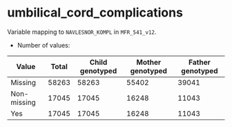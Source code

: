 # umbilical_cord_complications
Variable mapping to `NAVLESNOR_KOMPL` in `MFR_541_v12`.
- Number of values:

| Value | Total | Child genotyped | Mother genotyped | Father genotyped |
| ----- | ----- | --------------- | ---------------- | ---------------- |
| Missing | 58263 | 58263 | 55402 | 39041 |
| Non-missing | 17045 | 17045 | 16248 | 11043 |
| Yes | 17045 | 17045 | 16248 |11043 |



